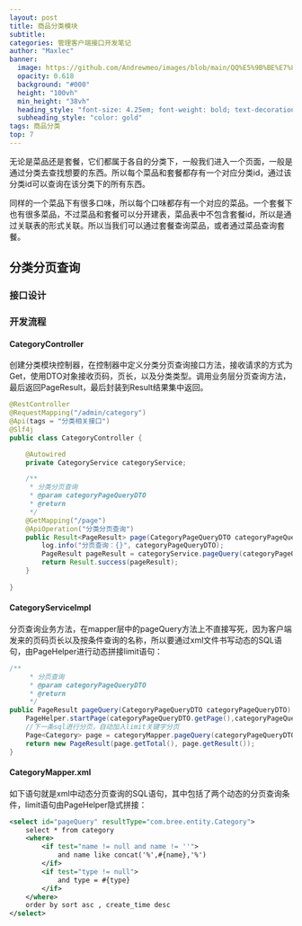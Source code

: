 ```yaml
---
layout: post
title: 商品分类模块
subtitle: 
categories: 管理客户端接口开发笔记
author: "Maxlec"
banner:
  image: https://github.com/Andrewmeo/images/blob/main/QQ%E5%9B%BE%E7%89%8720230504160139.jpg?raw=true
  opacity: 0.618
  background: "#000"
  height: "100vh"
  min_height: "38vh"
  heading_style: "font-size: 4.25em; font-weight: bold; text-decoration: underline"
  subheading_style: "color: gold"
tags: 商品分类
top: 7
---
```


无论是菜品还是套餐，它们都属于各自的分类下，一般我们进入一个页面，一般是通过分类去查找想要的东西。所以每个菜品和套餐都存有一个对应分类id，通过该分类id可以查询在该分类下的所有东西。

同样的一个菜品下有很多口味，所以每个口味都存有一个对应的菜品。一个套餐下也有很多菜品，不过菜品和套餐可以分开建表，菜品表中不包含套餐id，所以是通过关联表的形式关联。所以当我们可以通过套餐查询菜品，或者通过菜品查询套餐。

## 分类分页查询

### 接口设计

### 开发流程

#### CategoryController

创建分类模块控制器，在控制器中定义分类分页查询接口方法，接收请求的方式为Get，使用DTO对象接收页码，页长，以及分类类型。调用业务层分页查询方法，最后返回PageResult，最后封装到Result结果集中返回。

```java
@RestController
@RequestMapping("/admin/category")
@Api(tags = "分类相关接口")
@Slf4j
public class CategoryController {

    @Autowired
    private CategoryService categoryService;

    /**
     * 分类分页查询
     * @param categoryPageQueryDTO
     * @return
     */
    @GetMapping("/page")
    @ApiOperation("分类分页查询")
    public Result<PageResult> page(CategoryPageQueryDTO categoryPageQueryDTO){
        log.info("分页查询：{}", categoryPageQueryDTO);
        PageResult pageResult = categoryService.pageQuery(categoryPageQueryDTO);
        return Result.success(pageResult);
    }
    
}
```

#### CategoryServiceImpl

分页查询业务方法，在mapper层中的pageQuery方法上不直接写死，因为客户端发来的页码页长以及按条件查询的名称，所以要通过xml文件书写动态的SQL语句，由PageHelper进行动态拼接limit语句：

```java
/**
     * 分页查询
     * @param categoryPageQueryDTO
     * @return
     */
public PageResult pageQuery(CategoryPageQueryDTO categoryPageQueryDTO) {
    PageHelper.startPage(categoryPageQueryDTO.getPage(),categoryPageQueryDTO.getPageSize());
    //下一条sql进行分页，自动加入limit关键字分页
    Page<Category> page = categoryMapper.pageQuery(categoryPageQueryDTO);
    return new PageResult(page.getTotal(), page.getResult());
}
```

#### CategoryMapper.xml

如下语句就是xml中动态分页查询的SQL语句，其中包括了两个动态的分页查询条件，limit语句由PageHelper隐式拼接：

```xml
<select id="pageQuery" resultType="com.bree.entity.Category">
    select * from category
    <where>
        <if test="name != null and name != ''">
            and name like concat('%',#{name},'%')
        </if>
        <if test="type != null">
            and type = #{type}
        </if>
    </where>
    order by sort asc , create_time desc
</select>
```
